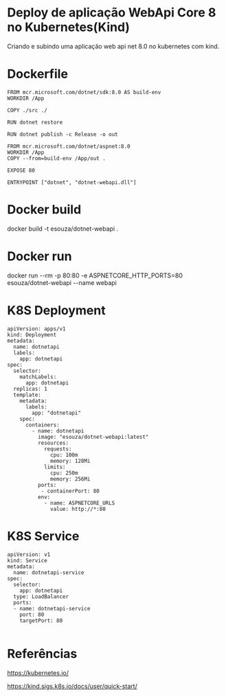 # Deploy de aplicação WebApi Core 8 no Kubernetes(Kind)
Criando e subindo uma aplicação web api net 8.0 no kubernetes com kind.

# Dockerfile

```
FROM mcr.microsoft.com/dotnet/sdk:8.0 AS build-env
WORKDIR /App

COPY ./src ./

RUN dotnet restore

RUN dotnet publish -c Release -o out

FROM mcr.microsoft.com/dotnet/aspnet:8.0
WORKDIR /App
COPY --from=build-env /App/out .

EXPOSE 80

ENTRYPOINT ["dotnet", "dotnet-webapi.dll"]
```

# Docker build
docker build -t esouza/dotnet-webapi .

# Docker run
docker run --rm -p 80:80 -e ASPNETCORE_HTTP_PORTS=80 esouza/dotnet-webapi --name webapi

# K8S Deployment

```
apiVersion: apps/v1
kind: Deployment
metadata:
  name: dotnetapi
  labels:
    app: dotnetapi
spec:
  selector:
    matchLabels:
      app: dotnetapi    
  replicas: 1
  template:
    metadata:
      labels:
        app: "dotnetapi"
    spec:
      containers:
        - name: dotnetapi
          image: "esouza/dotnet-webapi:latest"
          resources:
            requests:
              cpu: 100m
              memory: 128Mi
            limits:
              cpu: 250m
              memory: 256Mi
          ports:
           - containerPort: 80
          env:
            - name: ASPNETCORE_URLS
              value: http://*:80          
```

# K8S Service
```
apiVersion: v1
kind: Service
metadata:
  name: dotnetapi-service
spec:
  selector:
    app: dotnetapi
  type: LoadBalancer
  ports:
  - name: dotnetapi-service
    port: 80
    targetPort: 80
    
```

# Referências

https://kubernetes.io/

https://kind.sigs.k8s.io/docs/user/quick-start/


#
